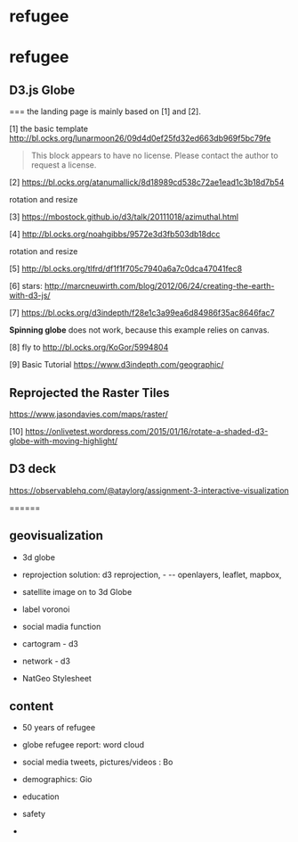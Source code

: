 # refugee

# refugee

## D3.js Globe

===
the landing page is mainly based on [1] and [2].

[1] the basic template http://bl.ocks.org/lunarmoon26/09d4d0ef25fd32ed663db969f5bc79fe

> This block appears to have no license. Please contact the author to request a license.

[2] https://bl.ocks.org/atanumallick/8d18989cd538c72ae1ead1c3b18d7b54

rotation and resize

[3] https://mbostock.github.io/d3/talk/20111018/azimuthal.html

[4] http://bl.ocks.org/noahgibbs/9572e3d3fb503db18dcc

rotation and resize



[5] http://bl.ocks.org/tlfrd/df1f1f705c7940a6a7c0dca47041fec8

[6] stars: http://marcneuwirth.com/blog/2012/06/24/creating-the-earth-with-d3-js/


[7] https://bl.ocks.org/d3indepth/f28e1c3a99ea6d84986f35ac8646fac7

**Spinning globe** does not work, because this example relies on canvas.

[8] fly to http://bl.ocks.org/KoGor/5994804

[9] Basic Tutorial https://www.d3indepth.com/geographic/

## Reprojected the Raster Tiles

https://www.jasondavies.com/maps/raster/

[10] https://onlivetest.wordpress.com/2015/01/16/rotate-a-shaded-d3-globe-with-moving-highlight/


## D3 deck

https://observablehq.com/@ataylorg/assignment-3-interactive-visualization

======

## geovisualization

- 3d globe
- reprojection solution: d3 reprojection, - -- openlayers, leaflet, mapbox,

- satellite image on to 3d Globe


- label voronoi

- social madia function

- cartogram - d3

- network - d3

- NatGeo Stylesheet

## content

- 50 years of refugee

- globe refugee report: word cloud

- social media tweets, pictures/videos : Bo

- demographics: Gio

- education

- safety

-
